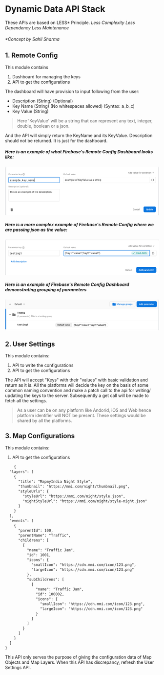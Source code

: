 # Dynamic Data API Stack

These APIs are based on LESS* Principle.
*Less Complexity
Less Dependency
Less Maintenance*
###### *Concept by Sahil Sharma

## 1.  Remote Config
This module contains 

 1. Dashboard for managing the keys
 2. API to get the configurations

The dashboard will have provision to input following from the user:

 - Description (String) (Optional)
 - Key Name (String) (No whitespaces allowed) (Syntax: a_b_c)
 - Key Value (String)

> Here 'KeyValue' will be a string that can represent any text,
> integer, double, boolean or a json.

And the API will simply return the KeyName and its KeyValue.
Description should not be returned. It is just for the dashboard.

##### Here is an example of what Firebase's Remote Config Dashboard looks like:
![Firebase Remote Config](https://github.com/imagineDev/imagineDev.github.io/blob/master/Screenshot-Firebase-RemoteConfig.png?raw=true)

##### Here is a more complex example of Firebase's Remote Config where we are passing json as the value:
![Firebase Remote Config](https://github.com/imagineDev/imagineDev.github.io/blob/master/Screenshot-Firebase-RemoteConfig-json.png?raw=true)


##### Here is an example of Firebase's Remote Config Dashboard demonstrating grouping of parameters
![Firebase Remote Config](https://github.com/imagineDev/imagineDev.github.io/blob/master/Screenshot-Firebase-RemoteConfig-Groups.png?raw=true)


## 2.  User Settings
This module contains:

 1. API to write the configurations
 2. API to get the configurations

The API will accept "Keys" with their "values" with basic validation and return as it is. 
All the platforms will decide the key on the basis of some common naming convention and make a patch call to the api for writing/ updating the keys to the server.
Subsequently a get call will be made to fetch all the settings. 

> As a user can be on any platform like Andorid, iOS and Web hence platform identifier will NOT be present. These settings would be shared by all the platforms.

## 3.  Map Configurations

This module contains:

 1. API to get the configurations
```
    {
  "layers": [
    {
      "title": "MapmyIndia Night Style",
      "thumbnail": "https://mmi.com/night/thumbnail.png",
      "styleUrls": {
        "styleUrl": "https://mmi.com/night/style.json",
        "nightStyleUrl": "https://mmi.com/night/style-night.json"
      }
    }
  ],
  "events": [
    {
      "parentId": 100,
      "parentName": "Traffic",
      "childrens": [
        {
          "name": "Traffic Jam",
          "id": 1001,
          "icons": {
            "smallIcon": "https://cdn.mmi.com/icon/123.png",
            "largeIcon": "https://cdn.mmi.com/icon/123.png"
          },
          "subChildrens": [
            {
              "name": "Traffic Jam",
              "id": 100002,
              "icons": {
                "smallIcon": "https://cdn.mmi.com/icon/123.png",
                "largeIcon": "https://cdn.mmi.com/icon/123.png"
              }
            }
          ]
        }
      ]
    }
  ]
}
```

This API only serves the purpose of giving the configuration data of Map Objects and Map Layers.
When this API has discrepancy, refresh the User Settings API.


